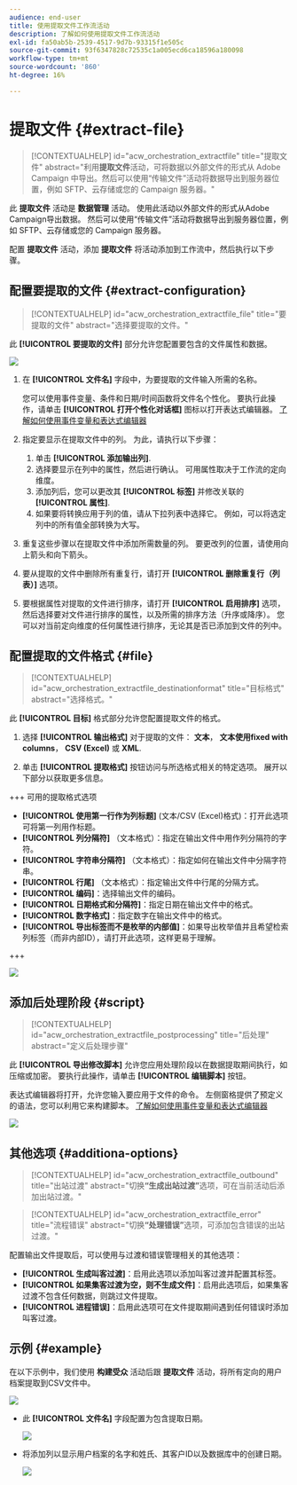 ```yaml
---
audience: end-user
title: 使用提取文件工作流活动
description: 了解如何使用提取文件工作流活动
exl-id: fa50ab5b-2539-4517-9d7b-93315f1e505c
source-git-commit: 93f6347828c72535c1a005ecd6ca18596a180098
workflow-type: tm+mt
source-wordcount: '860'
ht-degree: 16%

---
```


# 提取文件 {#extract-file}

>[!CONTEXTUALHELP]
>id="acw_orchestration_extractfile"
>title="提取文件"
>abstract="利用&#x200B;**提取文件**&#x200B;活动，可将数据以外部文件的形式从 Adobe Campaign 中导出。然后可以使用“传输文件”活动将数据导出到服务器位置，例如 SFTP、云存储或您的 Campaign 服务器。"

此 **提取文件** 活动是 **数据管理** 活动。 使用此活动以外部文件的形式从Adobe Campaign导出数据。 然后可以使用“传输文件”活动将数据导出到服务器位置，例如 SFTP、云存储或您的 Campaign 服务器。

配置 **提取文件** 活动，添加 **提取文件** 将活动添加到工作流中，然后执行以下步骤。

## 配置要提取的文件 {#extract-configuration}

>[!CONTEXTUALHELP]
>id="acw_orchestration_extractfile_file"
>title="要提取的文件"
>abstract="选择要提取的文件。"

此 **[!UICONTROL 要提取的文件]** 部分允许您配置要包含的文件属性和数据。

![](../assets/extract-file-file.png)

1. 在 **[!UICONTROL 文件名]** 字段中，为要提取的文件输入所需的名称。

   您可以使用事件变量、条件和日期/时间函数将文件名个性化。 要执行此操作，请单击 **[!UICONTROL 打开个性化对话框]** 图标以打开表达式编辑器。 [了解如何使用事件变量和表达式编辑器](../event-variables.md)

1. 指定要显示在提取文件中的列。 为此，请执行以下步骤：

   1. 单击 **[!UICONTROL 添加输出列]**.
   1. 选择要显示在列中的属性，然后进行确认。 可用属性取决于工作流的定向维度。
   1. 添加列后，您可以更改其 **[!UICONTROL 标签]** 并修改关联的 **[!UICONTROL 属性]**.
   1. 如果要将转换应用于列的值，请从下拉列表中选择它。 例如，可以将选定列中的所有值全部转换为大写。

1. 重复这些步骤以在提取文件中添加所需数量的列。 要更改列的位置，请使用向上箭头和向下箭头。

1. 要从提取的文件中删除所有重复行，请打开 **[!UICONTROL 删除重复行（列表）]** 选项。

1. 要根据属性对提取的文件进行排序，请打开 **[!UICONTROL 启用排序]** 选项，然后选择要对文件进行排序的属性，以及所需的排序方法（升序或降序）。 您可以对当前定向维度的任何属性进行排序，无论其是否已添加到文件的列中。

## 配置提取的文件格式 {#file}

>[!CONTEXTUALHELP]
>id="acw_orchestration_extractfile_destinationformat"
>title="目标格式"
>abstract="选择格式。"

此 **[!UICONTROL 目标]** 格式部分允许您配置提取文件的格式。

1. 选择 **[!UICONTROL 输出格式]** 对于提取的文件： **文本**， **文本使用fixed with columns**， **CSV (Excel)** 或 **XML**.

1. 单击 **[!UICONTROL 提取格式]** 按钮访问与所选格式相关的特定选项。 展开以下部分以获取更多信息。

+++ 可用的提取格式选项

   * **[!UICONTROL 使用第一行作为列标题]** (文本/CSV (Excel)格式)：打开此选项可将第一列用作标题。
   * **[!UICONTROL 列分隔符]** （文本格式）：指定在输出文件中用作列分隔符的字符。
   * **[!UICONTROL 字符串分隔符]** （文本格式）：指定如何在输出文件中分隔字符串。
   * **[!UICONTROL 行尾]** （文本格式）：指定输出文件中行尾的分隔方式。
   * **[!UICONTROL 编码]**：选择输出文件的编码。
   * **[!UICONTROL 日期格式和分隔符]**：指定日期在输出文件中的格式。
   * **[!UICONTROL 数字格式]**：指定数字在输出文件中的格式。
   * **[!UICONTROL 导出标签而不是枚举的内部值]**：如果导出枚举值并且希望检索列标签（而非内部ID），请打开此选项，这样更易于理解。

+++

   ![](../assets/extract-file-format.png)

## 添加后处理阶段 {#script}

>[!CONTEXTUALHELP]
>id="acw_orchestration_extractfile_postprocessing"
>title="后处理"
>abstract="定义后处理步骤"

此 **[!UICONTROL 导出修改脚本]** 允许您应用处理阶段以在数据提取期间执行，如压缩或加密。 要执行此操作，请单击 **[!UICONTROL 编辑脚本]** 按钮。

表达式编辑器将打开，允许您输入要应用于文件的命令。 左侧窗格提供了预定义的语法，您可以利用它来构建脚本。 [了解如何使用事件变量和表达式编辑器](../event-variables.md)

![](../assets/extract-file-script.png)

## 其他选项 {#additiona-options}

>[!CONTEXTUALHELP]
>id="acw_orchestration_extractfile_outbound"
>title="出站过渡"
>abstract="切换&#x200B;**“生成出站过渡”**&#x200B;选项，可在当前活动后添加出站过渡。"

>[!CONTEXTUALHELP]
>id="acw_orchestration_extractfile_error"
>title="流程错误"
>abstract="切换&#x200B;**“处理错误”**&#x200B;选项，可添加包含错误的出站过渡。"

配置输出文件提取后，可以使用与过渡和错误管理相关的其他选项：

* **[!UICONTROL 生成叫客过渡]**：启用此选项以添加叫客过渡并配置其标签。
* **[!UICONTROL 如果集客过渡为空，则不生成文件]**：启用此选项后，如果集客过渡不包含任何数据，则跳过文件提取。
* **[!UICONTROL 进程错误]**：启用此选项可在文件提取期间遇到任何错误时添加叫客过渡。

## 示例 {#example}

在以下示例中，我们使用 **构建受众** 活动后跟 **提取文件** 活动，将所有定向的用户档案提取到CSV文件中。

![](../assets/extract-file-example.png)

* 此 **[!UICONTROL 文件名]** 字段配置为包含提取日期。

  ![](../assets/extract-file-example-name.png)

* 将添加列以显示用户档案的名字和姓氏、其客户ID以及数据库中的创建日期。

  ![](../assets/extract-file-example-columns.png)

